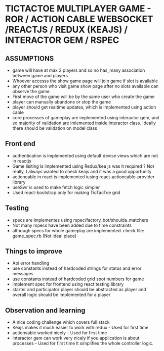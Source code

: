 # TICTACTOE MULTIPLAYER GAME - ROR / ACTION CABLE WEBSOCKET /REACTJS / REDUX (KEAJS) / INTERACTOR GEM / RSPEC

## ASSUMPTIONS
* game will have at max 2 players and so no has_many association between game and players
* Whoever accesss the show game page will join game if slot is available
* any other person who visit game show page after no slots available can observe the game
* First move of the game will be by the same user who create the game
* player can manually abandone or stop the game
* player should get realtime updates, which is implemented using action cable
* core processes of gameplay are implemented using interactor gem, and so majority of validation are imlemented inside interactor class. Ideally there should be validation on model class

## Front end
* authentication is implemented using default devise views which are not in reactjs
* Game lisiting is implemented using Redux/kea js
  was it required ? Not really, I always wanted to check keajs and it was a good opportunity
* actioncable in react is implemented iusing react-actioncable-provider library
* useSwr is used to make fetch logic simpler
* Used react-bootstrap only for making TicTacToe grid

## Testing
* specs are implementes using rspec/factory_bot/shoulda_matchers
* Not many rspecs have been added due to time constraints
* although specs for whole gameplay are implemented. check file: game_spec.rb (Not ideal place)

## Things to improve
* Api error handling
* use constants instead of hardcoded strings for status and error messages
* use constants instead of hardcoded grid spot numbers for game
* implement spec for frontend using react testing library
* starter and participator player should be abstracted as player and overall logic should be implemented for a player

## Observation and learning
* A nice coding challenge which covers full stack
* Keajs makes it much easier to work with redux - Used for first time
* actionvable worked nicely - Used for first time
* interactor gem can work very nicely if you application is about processes - Used for first time
  It simplifies the whole controller logic.



